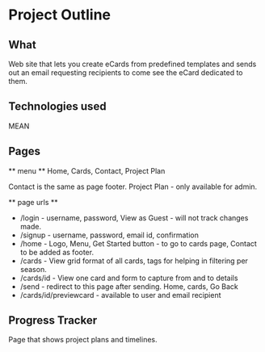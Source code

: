 # Project Outline #

## What ##
Web site that lets you create eCards from predefined templates and sends out an email requesting recipients to come see the eCard dedicated to them.

## Technologies used ##
MEAN

## Pages ##
** menu **
Home, Cards, Contact, Project Plan

Contact is the same as page footer.
Project Plan - only available for admin.

** page urls **
* /login - username, password, View as Guest - will not track changes made.
* /signup - username, password, email id, confirmation
* /home - Logo, Menu, Get Started button - to go to cards page, Contact to be added as footer.
* /cards - View grid format of all cards, tags for helping in filtering per season.
* /cards/id - View one card and form to capture from and to details
* /send - redirect to this page after sending. Home, cards, Go Back
* /cards/id/previewcard - available to user and email recipient

## Progress Tracker ##

Page that shows project plans and timelines.




